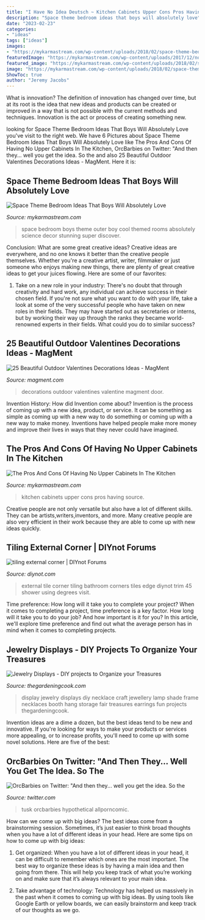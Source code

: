 ```yaml
---
title: "I Have No Idea Deutsch ~ Kitchen Cabinets Upper Cons Pros Having Source"
description: "Space theme bedroom ideas that boys will absolutely love"
date: "2023-02-23"
categories:
- "ideas"
tags: ["ideas"]
images:
- "https://mykarmastream.com/wp-content/uploads/2018/02/space-theme-bedroom-12-.jpg"
featuredImage: "https://mykarmastream.com/wp-content/uploads/2017/12/no-upper-cabinets-kitchen-5-.jpg"
featured_image: "https://mykarmastream.com/wp-content/uploads/2018/02/space-theme-bedroom-12-.jpg"
image: "https://mykarmastream.com/wp-content/uploads/2018/02/space-theme-bedroom-12-.jpg"
ShowToc: true
author: "Jeremy Jacobs"
---
```



What is innovation?
The definition of innovation has changed over time, but at its root is the idea that new ideas and products can be created or improved in a way that is not possible with the current methods and techniques. Innovation is the act or process of creating something new.

	

		
looking for Space Theme Bedroom Ideas That Boys Will Absolutely Love you've visit to the right web. We have 6 Pictures about Space Theme Bedroom Ideas That Boys Will Absolutely Love like The Pros And Cons Of Having No Upper Cabinets In The Kitchen, OrcBarbies on Twitter: &quot;And then they... well you get the idea. So the and also 25 Beautiful Outdoor Valentines Decorations Ideas - MagMent. Here it is:
		
    
## Space Theme Bedroom Ideas That Boys Will Absolutely Love

<img loading=lazy src="https://mykarmastream.com/wp-content/uploads/2018/02/space-theme-bedroom-12-.jpg" onerror="this.onerror=null;this.src='https://tse3.mm.bing.net/th?id=OIP.KmEL59G6mAukG4hrm4EOYQHaKD&amp;pid=15.1';" alt="Space Theme Bedroom Ideas That Boys Will Absolutely Love">

_Source: mykarmastream.com_

>space bedroom boys theme outer boy cool themed rooms absolutely science decor stunning super discover. 

	

Conclusion: What are some great creative ideas?
Creative ideas are everywhere, and no one knows it better than the creative people themselves. Whether you're a creative artist, writer, filmmaker or just someone who enjoys making new things, there are plenty of great creative ideas to get your juices flowing. Here are some of our favorites: 
1. Take on a new role in your industry: There's no doubt that through creativity and hard work, any individual can achieve success in their chosen field. If you're not sure what you want to do with your life, take a look at some of the very successful people who have taken on new roles in their fields. They may have started out as secretaries or interns, but by working their way up through the ranks they became world-renowned experts in their fields. What could you do to similar success? 


    
## 25 Beautiful Outdoor Valentines Decorations Ideas - MagMent

<img loading=lazy src="https://www.magment.com/wp-content/uploads/2016/11/Valentine-Heart-Door-Wreath.jpg" onerror="this.onerror=null;this.src='https://tse1.mm.bing.net/th?id=OIP.PdijHz07ZLD_KzGv79SXVQHaJ4&amp;pid=15.1';" alt="25 Beautiful Outdoor Valentines Decorations Ideas - MagMent">

_Source: magment.com_

>decorations outdoor valentines valentine magment door. 

	

Invention History: How did Invention come about?
Invention is the process of coming up with a new idea, product, or service. It can be something as simple as coming up with a new way to do something or coming up with a new way to make money. Inventions have helped people make more money and improve their lives in ways that they never could have imagined.

    
## The Pros And Cons Of Having No Upper Cabinets In The Kitchen

<img loading=lazy src="https://mykarmastream.com/wp-content/uploads/2017/12/no-upper-cabinets-kitchen-5-.jpg" onerror="this.onerror=null;this.src='https://tse2.mm.bing.net/th?id=OIP.EBlZxGiONMA2Don4hKpKXgHaLH&amp;pid=15.1';" alt="The Pros And Cons Of Having No Upper Cabinets In The Kitchen">

_Source: mykarmastream.com_

>kitchen cabinets upper cons pros having source. 

	

Creative people are not only versatile but also have a lot of different skills. They can be artists,writers,inventors, and more. Many creative people are also very efficient in their work because they are able to come up with new ideas quickly.

    
## Tiling External Corner | DIYnot Forums

<img loading=lazy src="https://www.diynot.com/diy/media/untitled.48472/full" onerror="this.onerror=null;this.src='https://tse3.mm.bing.net/th?id=OIP.dnvKsGKJ4vH5-BKqZWXF3AHaJ4&amp;pid=15.1';" alt="tiling external corner | DIYnot Forums">

_Source: diynot.com_

>external tile corner tiling bathroom corners tiles edge diynot trim 45 shower using degrees visit. 

	

Time preference: How long will it take you to complete your project?
When it comes to completing a project, time preference is a key factor. How long will it take you to do your job? And how important is it for you? In this article, we'll explore time preference and find out what the average person has in mind when it comes to completing projects.

    
## Jewelry Displays - DIY Projects To Organize Your Treasures

<img loading=lazy src="https://thegardeningcook.com/wp-content/uploads/2013/05/jools4.jpg" onerror="this.onerror=null;this.src='https://tse4.mm.bing.net/th?id=OIP.zbUYrUSUg66zs4kFLDfUmQHaJ4&amp;pid=15.1';" alt="Jewelry Displays - DIY projects to Organize your Treasures">

_Source: thegardeningcook.com_

>display jewelry displays diy necklace craft jewellery lamp shade frame necklaces booth hang storage fair treasures earrings fun projects thegardeningcook. 

	

Invention ideas are a dime a dozen, but the best ideas tend to be new and innovative. If you're looking for ways to make your products or services more appealing, or to increase profits, you'll need to come up with some novel solutions. Here are five of the best: 

    
## OrcBarbies On Twitter: &quot;And Then They... Well You Get The Idea. So The

<img loading=lazy src="https://pbs.twimg.com/media/DkLIaYUUcAAIsbK.jpg:large" onerror="this.onerror=null;this.src='https://tse3.mm.bing.net/th?id=OIP.SLY5wHqWC-3e4AAyzFxIawHaKe&amp;pid=15.1';" alt="OrcBarbies on Twitter: &quot;And then they... well you get the idea. So the">

_Source: twitter.com_

>tusk orcbarbies hypothetical allporncomic. 

	

How can we come up with big ideas?
The best ideas come from a brainstorming session. Sometimes, it’s just easier to think broad thoughts when you have a lot of different ideas in your head. Here are some tips on how to come up with big ideas:
1. Get organized: When you have a lot of different ideas in your head, it can be difficult to remember which ones are the most important. The best way to organize these ideas is by having a main idea and then going from there. This will help you keep track of what you’re working on and make sure that it’s always relevant to your main idea.

2. Take advantage of technology: Technology has helped us massively in the past when it comes to coming up with big ideas. By using tools like Google Earth or yellow boards, we can easily brainstorm and keep track of our thoughts as we go.

